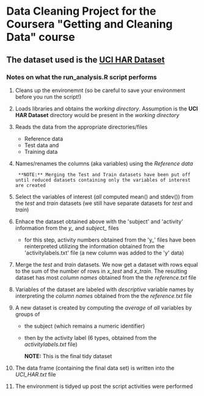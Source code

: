 # Data Cleaning Project for the Coursera "Getting and Cleaning Data" course
## The dataset used is the [UCI HAR Dataset](https://d396qusza40orc.cloudfront.net/getdata%2Fprojectfiles%2FUCI%20HAR%20Dataset.zip)

### Notes on what the run_analysis.R script performs
1. Cleans up the environemnt (so be careful to save your environment before you run the script!)
2. Loads libraries and obtains the *working directory*. Assumption is the **UCI HAR Dataset** directory would be present in the *working directory*
3. Reads the data from the appropriate directories/files
   * Reference data
   * Test data and
   * Training data
4. Names/renames the columns (aka variables) using the *Reference data*

        **NOTE:** Merging the Test and Train datasets have been put off until reduced datasets containing only the variables of interest are created

5. Select the variables of interest (*all* computed mean() and stdev()) from the *test* and *train* datasets (we still have separate datasets for *test* and *train*)
6. Enhace the dataset obtained above with the 'subject' and 'activity' information from the *y_* and *subject_* files
   * for this step, activity numbers obtained from the 'y_' files have been reinterpreted utilizing the information obtained from the 'activitylabels.txt' file (a new column was added to the 'y' data)
7. Merge the *test* and *train* datasets. We now get a dataset with rows equal to the sum of the number of rows in *x_test* and *x_train*. The resulting dataset has most *column names* obtained from the the *reference.txt* file
8. Variables of the dataset are labeled with *descriptive* variable names by interpreting the *column names* obtained from the the *reference.txt* file
9. A new dataset is created by computing the *average* of *all* variables by groups of
   * the subject (which remains a numeric identifier)
   * then by the activity label (6 types, obtained from the _activitylabels.txt_ file)

        **NOTE:** This is the final tidy dataset

10. The data frame (containing the final data set) is written into the *UCI_HAR.txt* file
11. The environment is tidyed up post the script activities were performed
